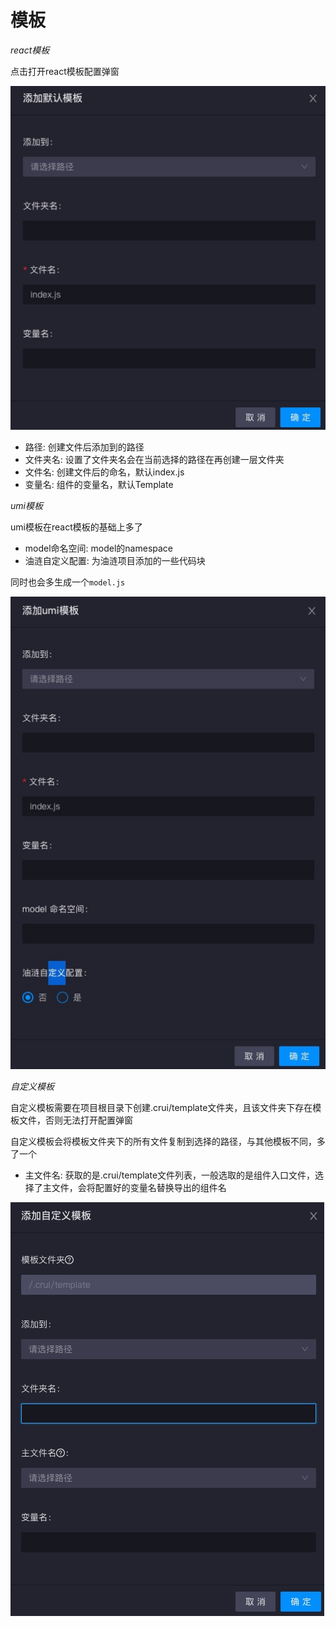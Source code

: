 # 模板

*react模板*

点击打开react模板配置弹窗

![](images/template_01.jpg)

* 路径: 创建文件后添加到的路径
* 文件夹名: 设置了文件夹名会在当前选择的路径在再创建一层文件夹
* 文件名: 创建文件后的命名，默认index.js
* 变量名: 组件的变量名，默认Template

*umi模板*

umi模板在react模板的基础上多了

* model命名空间: model的namespace
* 油涟自定义配置: 为油涟项目添加的一些代码块

同时也会多生成一个`model.js`

![](images/template_02.jpg)

*自定义模板*

自定义模板需要在项目根目录下创建.crui/template文件夹，且该文件夹下存在模板文件，否则无法打开配置弹窗

自定义模板会将模板文件夹下的所有文件复制到选择的路径，与其他模板不同，多了一个

* 主文件名: 获取的是.crui/template文件列表，一般选取的是组件入口文件，选择了主文件，会将配置好的变量名替换导出的组件名

![](images/template_03.jpg)
